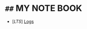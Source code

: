 
<link href="markdown.css" rel="stylesheet"></link> 

# `##` MY NOTE BOOK

* \[*LTS*\] [Logs](logs.html "log url")
